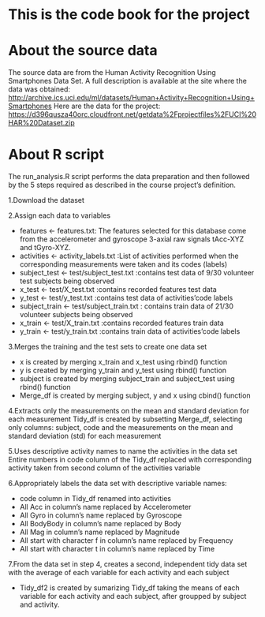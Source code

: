 # This is the code book for the project

# About the source data

The source data are from the Human Activity Recognition Using Smartphones Data Set. A full description is available at the site where the data was obtained: http://archive.ics.uci.edu/ml/datasets/Human+Activity+Recognition+Using+Smartphones Here are the data for the project: https://d396qusza40orc.cloudfront.net/getdata%2Fprojectfiles%2FUCI%20HAR%20Dataset.zip

# About R script
The run_analysis.R script performs the data preparation and then followed by the 5 steps required as described in the course project’s definition.

1.Download the dataset

2.Assign each data to variables
* features <- features.txt: The features selected for this database come from the accelerometer and gyroscope 3-axial raw signals tAcc-XYZ and tGyro-XYZ.
* activities <- activity_labels.txt :List of activities performed when the corresponding measurements were taken and its codes (labels)
* subject_test <- test/subject_test.txt :contains test data of 9/30 volunteer test subjects being observed
* x_test <- test/X_test.txt :contains recorded features test data
* y_test <- test/y_test.txt :contains test data of activities’code labels
* subject_train <- test/subject_train.txt : contains train data of 21/30 volunteer subjects being observed
* x_train <- test/X_train.txt :contains recorded features train data
* y_train <- test/y_train.txt :contains train data of activities’code labels

3.Merges the training and the test sets to create one data set
* x  is created by merging x_train and x_test using rbind() function
* y is created by merging y_train and y_test using rbind() function
* subject  is created by merging subject_train and subject_test using rbind() function
* Merge_df  is created by merging subject, y and x using cbind() function

4.Extracts only the measurements on the mean and standard deviation for each measurement
        Tidy_df is created by subsetting Merge_df, selecting only columns: subject, code and the measurements on the mean and standard deviation (std) for each measurement

5.Uses descriptive activity names to name the activities in the data set
        Entire numbers in code column of the Tidy_df replaced with corresponding activity taken from second column of the activities variable

6.Appropriately labels the data set with descriptive variable names:
* code column in Tidy_df renamed into activities
* All Acc in column’s name replaced by Accelerometer
* All Gyro in column’s name replaced by Gyroscope
*  All BodyBody in column’s name replaced by Body
*  All Mag in column’s name replaced by Magnitude
* All start with character f in column’s name replaced by Frequency
* All start with character t in column’s name replaced by Time

7.From the data set in step 4, creates a second, independent tidy data set with the average of each variable for each activity and each subject
* Tidy_df2 is created by sumarizing Tidy_df taking the means of each variable for each activity and each subject, after groupped by subject and activity.

